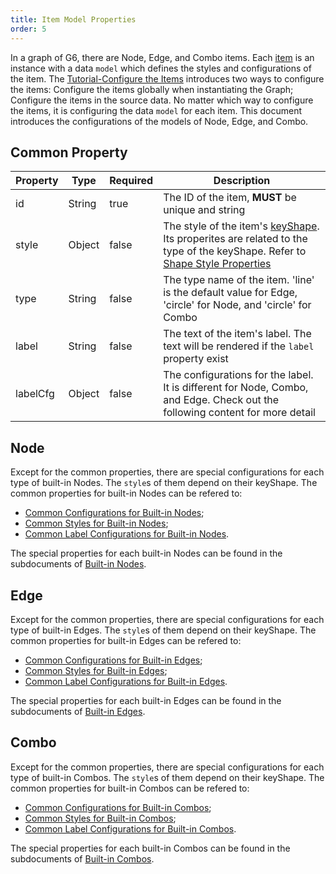 ```yaml
---
title: Item Model Properties
order: 5
---
```


In a graph of G6, there are Node, Edge, and Combo items. Each [item](/en/docs/api/nodeEdge/Item) is an instance with a data `model` which defines the styles and configurations of the item. The [Tutorial-Configure the Items](/en/docs/manual/tutorial/elements#configure-the-properties) introduces  two ways to configure the items: Configure the items globally when instantiating the Graph; Configure the items in the source data. No matter which way to configure the items, it is configuring the data `model` for each item. This document introduces the configurations of the models of Node, Edge, and Combo.

## Common Property

| Property | Type    | Required | Description                           |
| ----- | ------ | ------- |------------------------------ |
| id    | String | true    | The ID of the item, **MUST** be unique and string                     |
| style | Object | false   | The style of the item's [keyShape](/zh/docs/manual/middle/elements/shape-keyshape). Its properites are related to the type of the keyShape. Refer to [Shape Style Properties](/en/docs/api/nodeEdge/shapeProperties) |
| type  | String | false   | The type name of the item. 'line' is the default value for Edge, 'circle' for Node, and 'circle' for Combo |
| label | String | false   | The text of the item's label. The text will be rendered if the `label` property exist |
| labelCfg | Object | false   | The configurations for the label. It is different for Node, Combo, and Edge. Check out the following content for more detail |

## Node

Except for the common properties, there are special configurations for each type of built-in Nodes. The `style`s of them depend on their keyShape. The common properties for built-in Nodes can be refered to:

- [Common Configurations for Built-in Nodes](/en/docs/manual/middle/elements/nodes/defaultNode#common-property);
- [Common Styles for Built-in Nodes](/en/docs/manual/middle/elements/nodes/defaultNode#style);
- [Common Label Configurations for Built-in Nodes](/en/docs/manual/middle/elements/nodes/defaultNode#label-and-labelcfg).

The special properties for each built-in Nodes can be found in the subdocuments of [Built-in Nodes](/en/docs/manual/middle/elements/nodes/defaultNode).


## Edge

Except for the common properties, there are special configurations for each type of built-in Edges. The `style`s of them depend on their keyShape. The common properties for built-in Edges can be refered to:

- [Common Configurations for Built-in Edges](/en/docs/manual/middle/elements/edges/defaultEdge#the-common-property);
- [Common Styles for Built-in Edges](/en/docs/manual/middle/elements/edges/defaultEdge#style);
- [Common Label Configurations for Built-in Edges](/en/docs/manual/middle/elements/edges/defaultEdge#label-and-labelcfg).

The special properties for each built-in Edges can be found in the subdocuments of [Built-in Edges](/en/docs/manual/middle/elements/edges/defaultEdge).


## Combo


Except for the common properties, there are special configurations for each type of built-in Combos. The `style`s of them depend on their keyShape. The common properties for built-in Combos can be refered to:

- [Common Configurations for Built-in Combos](/en/docs/manual/middle/elements/combos/defaultCombo#common-property);
- [Common Styles for Built-in Combos](/en/docs/manual/middle/elements/combos/defaultCombo#style);
- [Common Label Configurations for Built-in Combos](/en/docs/manual/middle/elements/combos/defaultCombo#label-and-labelcfg).

The special properties for each built-in Combos can be found in the subdocuments of [Built-in Combos](/en/docs/manual/middle/elements/combos/defaultCombo).